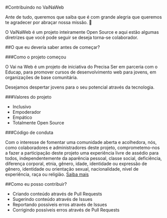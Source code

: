 #Contribuindo no VaiNaWeb

Ante de tudo, queremos que saiba que é com grande alegria que queremos te agradecer por abraçar nossa missão. :tada:

O VaiNaWeb é um projeto inteiramente Open Source e aqui estão algumas diretrizes que você pode seguir se deseja torna-se colaborador.

##O que eu deveria saber antes de começar?

###Como o projeto começou

O Vai na Web é um projeto de iniciativa do Precisa Ser em parceria com o Educap, para promover cursos de desenvolvimento web para jovens, em organizações de base comunitária.

Desejamos despertar jovens para o seu potencial através da tecnologia.

###Valores do projeto

* Inclusivo
* Empoderador
* Empático
* Totalmente Open Source

###Código de conduta

Com o interesse de fomentar uma comunidade aberta e acolhedora, nós, como colaboradores e administradores deste projeto, comprometemo-nos a fazer a participação deste projeto uma experiência livre de assédio para todos, independentemente da aparência pessoal, classe social, deficiência, diferença corporal, etnia, gênero, idade, identidade ou expressão de gênero, identidade ou orientação sexual, nacionalidade, nível de experiência, raça ou religião. [Saiba mais](CODE_OF_CONDUCT.md)

##Como eu posso contribuir?

* Criando conteúdo através de Pull Requests
* Sugerindo conteúdo através de Issues
* Reportando possíveis erros através de Issues
* Corrigindo possíveis erros através de Pull Requests
